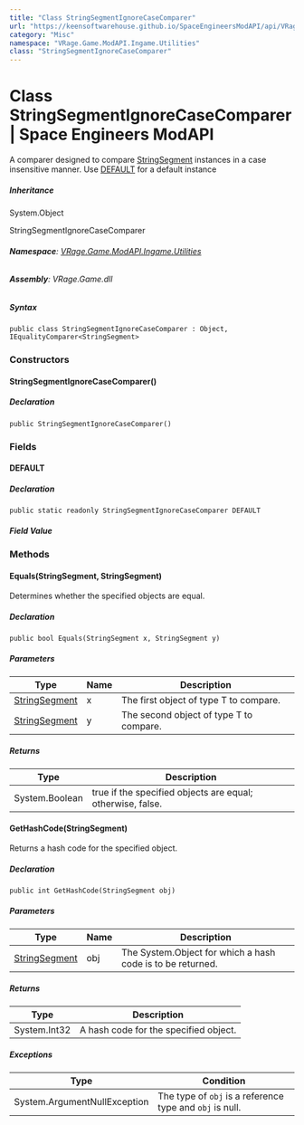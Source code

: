 ```yaml
---
title: "Class StringSegmentIgnoreCaseComparer"
url: "https://keensoftwarehouse.github.io/SpaceEngineersModAPI/api/VRage.Game.ModAPI.Ingame.Utilities.StringSegmentIgnoreCaseComparer.html"
category: "Misc"
namespace: "VRage.Game.ModAPI.Ingame.Utilities"
class: "StringSegmentIgnoreCaseComparer"
---
```


# Class StringSegmentIgnoreCaseComparer | Space Engineers ModAPI

A comparer designed to compare [StringSegment](https://keensoftwarehouse.github.io/SpaceEngineersModAPI/api/VRage.Game.ModAPI.Ingame.Utilities.StringSegment.html) instances in a case insensitive manner. Use [DEFAULT](https://keensoftwarehouse.github.io/SpaceEngineersModAPI/api/VRage.Game.ModAPI.Ingame.Utilities.StringSegmentIgnoreCaseComparer.html#VRage_Game_ModAPI_Ingame_Utilities_StringSegmentIgnoreCaseComparer_DEFAULT) for a default instance

##### Inheritance

System.Object

StringSegmentIgnoreCaseComparer

###### **Namespace**: [VRage.Game.ModAPI.Ingame.Utilities](https://keensoftwarehouse.github.io/SpaceEngineersModAPI/api/VRage.Game.ModAPI.Ingame.Utilities.html)

###### **Assembly**: VRage.Game.dll

##### Syntax

```
public class StringSegmentIgnoreCaseComparer : Object, IEqualityComparer<StringSegment>
```

### [](#constructors)Constructors

#### [](#VRage_Game_ModAPI_Ingame_Utilities_StringSegmentIgnoreCaseComparer__ctor)StringSegmentIgnoreCaseComparer()

##### Declaration

```
public StringSegmentIgnoreCaseComparer()
```

### [](#fields)Fields

#### [](#VRage_Game_ModAPI_Ingame_Utilities_StringSegmentIgnoreCaseComparer_DEFAULT)DEFAULT

##### Declaration

```
public static readonly StringSegmentIgnoreCaseComparer DEFAULT
```

##### Field Value

### [](#methods)Methods

#### [](#VRage_Game_ModAPI_Ingame_Utilities_StringSegmentIgnoreCaseComparer_Equals_VRage_Game_ModAPI_Ingame_Utilities_StringSegment_VRage_Game_ModAPI_Ingame_Utilities_StringSegment_)Equals(StringSegment, StringSegment)

Determines whether the specified objects are equal.

##### Declaration

```
public bool Equals(StringSegment x, StringSegment y)
```

##### Parameters

| Type | Name | Description |
| --- | --- | --- |
| [StringSegment](https://keensoftwarehouse.github.io/SpaceEngineersModAPI/api/VRage.Game.ModAPI.Ingame.Utilities.StringSegment.html) | x   | The first object of type T to compare. |
| [StringSegment](https://keensoftwarehouse.github.io/SpaceEngineersModAPI/api/VRage.Game.ModAPI.Ingame.Utilities.StringSegment.html) | y   | The second object of type T to compare. |

##### Returns

| Type | Description |
| --- | --- |
| System.Boolean | true if the specified objects are equal; otherwise, false. |

#### [](#VRage_Game_ModAPI_Ingame_Utilities_StringSegmentIgnoreCaseComparer_GetHashCode_VRage_Game_ModAPI_Ingame_Utilities_StringSegment_)GetHashCode(StringSegment)

Returns a hash code for the specified object.

##### Declaration

```
public int GetHashCode(StringSegment obj)
```

##### Parameters

| Type | Name | Description |
| --- | --- | --- |
| [StringSegment](https://keensoftwarehouse.github.io/SpaceEngineersModAPI/api/VRage.Game.ModAPI.Ingame.Utilities.StringSegment.html) | obj | The System.Object for which a hash code is to be returned. |

##### Returns

| Type | Description |
| --- | --- |
| System.Int32 | A hash code for the specified object. |

##### Exceptions

| Type | Condition |
| --- | --- |
| System.ArgumentNullException | The type of `obj` is a reference type and `obj` is null. |
